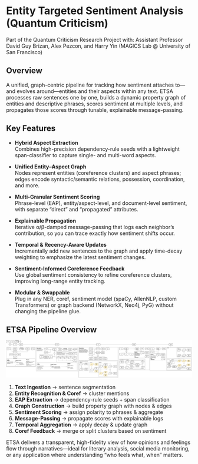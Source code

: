 # Entity Targeted Sentiment Analysis (Quantum Criticism)
Part of the Quantum Criticism Research Project with: Assistant Professor David Guy Brizan, Alex Pezcon, and Harry Yin (MAGICS Lab @ University of San Francisco)

## Overview
A unified, graph-centric pipeline for tracking how sentiment attaches to—and evolves around—entities and their aspects within any text. ETSA processes raw sentences one by one, builds a dynamic property graph of entities and descriptive phrases, scores sentiment at multiple levels, and propagates those scores through tunable, explainable message-passing.

## Key Features

- **Hybrid Aspect Extraction**  
  Combines high-precision dependency-rule seeds with a lightweight span-classifier to capture single- and multi-word aspects.

- **Unified Entity–Aspect Graph**  
  Nodes represent entities (coreference clusters) and aspect phrases; edges encode syntactic/semantic relations, possession, coordination, and more.

- **Multi-Granular Sentiment Scoring**  
  Phrase-level (EAP), entity/aspect-level, and document-level sentiment, with separate “direct” and “propagated” attributes.

- **Explainable Propagation**  
  Iterative α/β-damped message-passing that logs each neighbor’s contribution, so you can trace exactly how sentiment shifts occur.

- **Temporal & Recency-Aware Updates**  
  Incrementally add new sentences to the graph and apply time-decay weighting to emphasize the latest sentiment changes.

- **Sentiment-Informed Coreference Feedback**  
  Use global sentiment consistency to refine coreference clusters, improving long-range entity tracking.

- **Modular & Swappable**  
  Plug in any NER, coref, sentiment model (spaCy, AllenNLP, custom Transformers) or graph backend (NetworkX, Neo4j, PyG) without changing the pipeline glue.

## ETSA Pipeline Overview
![ETSA Pipeline Image](images/etsa_pipeline.png)
1. **Text Ingestion** → sentence segmentation  
2. **Entity Recognition & Coref** → cluster mentions  
3. **EAP Extraction** → dependency-rule seeds + span classification  
4. **Graph Construction** → build property graph with nodes & edges  
5. **Sentiment Scoring** → assign polarity to phrases & aggregate  
6. **Message-Passing** → propagate scores with explainable logs  
7. **Temporal Aggregation** → apply decay & update graph  
8. **Coref Feedback** → merge or split clusters based on sentiment

ETSA delivers a transparent, high-fidelity view of how opinions and feelings flow through narratives—ideal for literary analysis, social media monitoring, or any application where understanding “who feels what, when” matters.  
